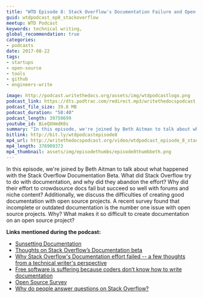 ```yaml
---
title: "WTD Episode 8: Stack Overflow's Documentation Failure and Open Source Challenges"
guid: wtdpodcast_ep8_stackoverflow
meetup: WTD Podcast
keywords: technical writing,
global_recommendation: true
categories:
- podcasts
date: 2017-08-22
tags:
- startups
- open-source
- tools
- github
- engineers-write

image: http://podcast.writethedocs.org/assets/img/wtdpodcastlogo.png
podcast_link: https://dts.podtrac.com/redirect.mp3/writethedocspodcast.org/wtd_episode_8.mp3
podcast_file_size: 39.8 MB
podcast_duration: "50:40"
podcast_length: 39750699
youtube_id: BieQXHmdK0s
summary: "In this episode, we're joined by Beth Aitman to talk about what happened with the Stack Overflow Documentation Beta. What did Stack Overflow try to do with documentation, and why did they abandon the effort? Why did their effort to crowdsource docs fail but succeed so well with forums and niche content? Additionally, we discuss the difficulties of creating good documentation with open source projects. A recent survey found that incomplete or outdated documentation is the number one issue with open source projects. Why? What makes it so difficult to create documentation on an open source project?"
bitlink: http://bit.ly/wtdpodcastepisode8
mp4_url: http://writethedocspodcast.org/video/wtdpodcast_episode_8_stackoverflow.mp4
mp4_length: 376909373
mp4_thumbnail: assets/img/episodethumbs/episode8thumbbeth.png
---
```


In this episode, we're joined by Beth Aitman to talk about what happened with the Stack Overflow Documentation Beta. What did Stack Overflow try to do with documentation, and why did they abandon the effort? Why did their effort to crowdsource docs fail but succeed so well with forums and niche content? Additionally, we discuss the difficulties of creating good documentation with open source projects. A recent survey found that incomplete or outdated documentation is the number one issue with open source projects. Why? What makes it so difficult to create documentation on an open source project?


**Links mentioned during the podcast:**

* [Sunsetting Documentation](https://meta.stackoverflow.com/questions/354217/sunsetting-documentation)
* [Thoughts on Stack Overflow’s Documentation beta](https://medium.com/@beth.aitman/thoughts-on-stack-overflows-documentation-beta-f5a8b7f10c8)
* [Why Stack Overflow's Documentation effort failed -- a few thoughts from a technical writer's perspective](http://idratherbewriting.com/2017/08/05/why-stack-overflow-documentation-effort-failed/)
* [Free software is suffering because coders don’t know how to write documentation](https://thenextweb.com/dd/2017/06/02/free-software-is-suffering-because-coders-dont-know-how-to-write-documentation/#.tnw_xijs56yV)
* [Open Source Survey](http://opensourcesurvey.org/2017/)
* [Why do people answer questions on Stack Overflow?](https://jericson.github.io/2016/07/13/QA_economics.html)
